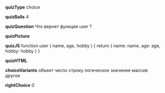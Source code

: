 ____quizType____
choice

____quizBalls____
4

____quizQuestion____
Что вернет функция user ?

____quizPicture____


____quizJS____
function user ( name, age, hobby ) {
    return {
        name: name,
        age: age,
        hobby: hobby
    }
}

____quizHTML____



____choiceVariants____
объект
число
строку
логическое значение
массив
другое


____rightChoice____
0
